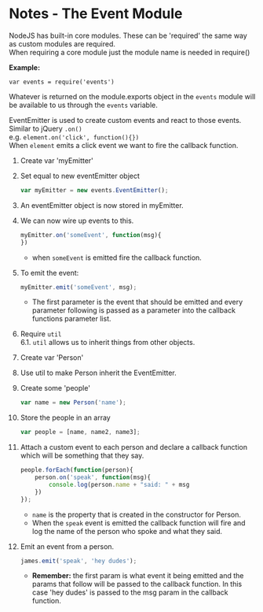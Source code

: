 # Notes - The Event Module

NodeJS has built-in core modules. These can be 'required' the same way as custom modules are required.  
When requiring a core module just the module name is needed in require()

**Example:**

```
var events = require('events')
```

Whatever is returned on the module.exports object in the `events` module will be available to us through the `events` variable.

EventEmitter is used to create custom events and react to those events.  
Similar to jQuery `.on()`  
    e.g. `element.on('click', function(){})`  
    When `element` emits a click event we want to fire the callback function.

1. Create var 'myEmitter'
2. Set equal to new eventEmitter object
    ```javascript
    var myEmitter = new events.EventEmitter();
    ```
3. An eventEmitter object is now stored in myEmitter.
4. We can now wire up events to this.
    ```javascript
    myEmitter.on('someEvent', function(msg){ 
    })
    ```
    - when `someEvent` is emitted fire the callback function.

5. To emit the event:
    ```javascript
    myEmitter.emit('someEvent', msg); 
    ```
    - The first parameter is the event that should be emitted and every parameter following is passed as a parameter into the callback functions parameter list.
6. Require `util`  
    6.1. `util` allows us to inherit things from other objects.
7. Create var 'Person'
8. Use util to make Person inherit the EventEmitter.
9. Create some 'people'  
    ```javascript
    var name = new Person('name');
    ```
10. Store the people in an array
    ```javascript
    var people = [name, name2, name3];
    ```
11. Attach a custom event to each person and declare a callback function which will be something that they say.
    ```javascript
    people.forEach(function(person){
        person.on('speak', function(msg){
            console.log(person.name + "said: " + msg
        })
    });
    ```
    - `name` is the property that is created in the constructor for Person.
    - When the `speak` event is emitted the callback function will fire and log the name of the person who spoke and what they said.
12. Emit an event from a person.
    ```javascript
    james.emit('speak', 'hey dudes');
    ```
    - **Remember:** the first param is what event it being emitted and the params that follow will be passed to the callback function. In this case 'hey dudes' is passed to the msg param in the callback function.
